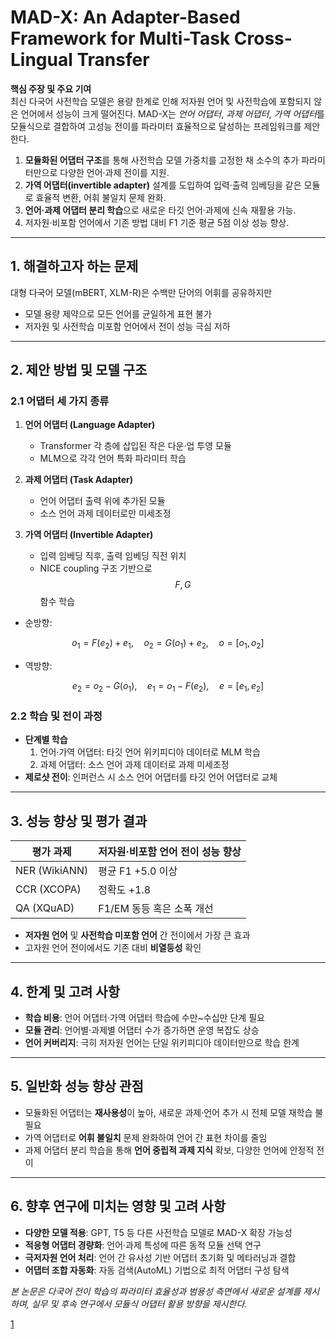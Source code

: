 # MAD-X: An Adapter-Based Framework for Multi-Task Cross-Lingual Transfer

**핵심 주장 및 주요 기여**  
최신 다국어 사전학습 모델은 용량 한계로 인해 저자원 언어 및 사전학습에 포함되지 않은 언어에서 성능이 크게 떨어진다. MAD-X는 *언어 어댑터*, *과제 어댑터*, *가역 어댑터*를 모듈식으로 결합하여 고성능 전이를 파라미터 효율적으로 달성하는 프레임워크를 제안한다.  
1. **모듈화된 어댑터 구조**를 통해 사전학습 모델 가중치를 고정한 채 소수의 추가 파라미터만으로 다양한 언어·과제 전이를 지원.  
2. **가역 어댑터(invertible adapter)** 설계를 도입하여 입력·출력 임베딩을 같은 모듈로 효율적 변환, 어휘 불일치 문제 완화.  
3. **언어·과제 어댑터 분리 학습**으로 새로운 타깃 언어·과제에 신속 재활용 가능.  
4. 저자원·비포함 언어에서 기존 방법 대비 F1 기준 평균 5점 이상 성능 향상.  

***

## 1. 해결하고자 하는 문제  
대형 다국어 모델(mBERT, XLM-R)은 수백만 단어의 어휘를 공유하지만  
- 모델 용량 제약으로 모든 언어를 균일하게 표현 불가  
- 저자원 및 사전학습 미포함 언어에서 전이 성능 극심 저하  

***

## 2. 제안 방법 및 모델 구조  

### 2.1 어댑터 세 가지 종류  
1) **언어 어댑터 (Language Adapter)**  
   - Transformer 각 층에 삽입된 작은 다운·업 투영 모듈  
   - MLM으로 각각 언어 특화 파라미터 학습  

2) **과제 어댑터 (Task Adapter)**  
   - 언어 어댑터 출력 위에 추가된 모듈  
   - 소스 언어 과제 데이터로만 미세조정  

3) **가역 어댑터 (Invertible Adapter)**  
   - 입력 임베딩 직후, 출력 임베딩 직전 위치  
   - NICE coupling 구조 기반으로 $$F,G$$ 함수 학습  

- 순방향:  

$$
       o_1 = F(e_2) + e_1,\quad o_2 = G(o_1) + e_2,\quad o=[o_1,o_2]
     $$  
   
- 역방향:

$$
       e_2 = o_2 - G(o_1),\quad e_1 = o_1 - F(e_2),\quad e=[e_1,e_2]
     $$  

### 2.2 학습 및 전이 과정  
- **단계별 학습**  
  1) 언어·가역 어댑터: 타깃 언어 위키피디아 데이터로 MLM 학습  
  2) 과제 어댑터: 소스 언어 과제 데이터로 과제 미세조정  
- **제로샷 전이**: 인퍼런스 시 소스 언어 어댑터를 타깃 언어 어댑터로 교체  

***

## 3. 성능 향상 및 평가 결과  
| 평가 과제        | 저자원·비포함 언어 전이 성능 향상 |
|----------------|------------------------------|
| NER (WikiANN) | 평균 F1 +5.0 이상             |
| CCR (XCOPA)   | 정확도 +1.8                   |
| QA (XQuAD)    | F1/EM 동등 혹은 소폭 개선     |

- **저자원 언어** 및 **사전학습 미포함 언어** 간 전이에서 가장 큰 효과  
- 고자원 언어 전이에서도 기존 대비 **비열등성** 확인  

***

## 4. 한계 및 고려 사항  
- **학습 비용**: 언어 어댑터·가역 어댑터 학습에 수만~수십만 단계 필요  
- **모듈 관리**: 언어별·과제별 어댑터 수가 증가하면 운영 복잡도 상승  
- **언어 커버리지**: 극히 저자원 언어는 단일 위키피디아 데이터만으로 학습 한계  

***

## 5. 일반화 성능 향상 관점  
- 모듈화된 어댑터는 **재사용성**이 높아, 새로운 과제·언어 추가 시 전체 모델 재학습 불필요  
- 가역 어댑터로 **어휘 불일치** 문제 완화하여 언어 간 표현 차이를 줄임  
- 과제 어댑터 분리 학습을 통해 **언어 중립적 과제 지식** 확보, 다양한 언어에 안정적 전이  

***

## 6. 향후 연구에 미치는 영향 및 고려 사항  
- **다양한 모델 적용**: GPT, T5 등 다른 사전학습 모델로 MAD-X 확장 가능성  
- **적응형 어댑터 경량화**: 언어·과제 특성에 따른 동적 모듈 선택 연구  
- **극저자원 언어 처리**: 언어 간 유사성 기반 어댑터 초기화 및 메타러닝과 결합  
- **어댑터 조합 자동화**: 자동 검색(AutoML) 기법으로 최적 어댑터 구성 탐색  

*본 논문은 다국어 전이 학습의 파라미터 효율성과 범용성 측면에서 새로운 설계를 제시하며, 실무 및 후속 연구에서 모듈식 어댑터 활용 방향을 제시한다.*

[1](https://ppl-ai-file-upload.s3.amazonaws.com/web/direct-files/attachments/22370781/9ce48d90-52f2-43ae-8d66-a63805b05fc5/2005.00052v3.pdf)
